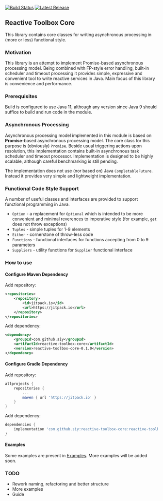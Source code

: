 [![Build Status](https://travis-ci.org/siy/reactive-toolbox-core.svg?branch=master)](https://travis-ci.org/siy/reactive-toolbox-core)
[![Latest Release](https://jitpack.io/v/siy/reactive-toolbox-core.svg)](https://jitpack.io/#siy/reactive-toolbox-core)

## Reactive Toolbox Core

This library contains core classes for writing asynchronous processing in (more or less) functional style.

### Motivation
This library is an attempt to implement Promise-based asynchronous processing model. Being combined with FP-style error
handling, built-in scheduler and timeout processing it provides simple, expressive and convenient tool to write 
reactive services in Java.
Main focus of this library is convenience and performance.

### Prerequisites
Build is configured to use Java 11, although any version since Java 9 should suffice
to build and run code in the module.

### Asynchronous Processing

Asynchronous processing model implemented in this module is based on __Promise__-based asynchronous processing model. 
The core class for this purpose is (obviously) `Promise`. Beside usual triggering
actions upon resolution, this implementation contains built-in asynchronous task scheduler and timeout processor. 
Implementation is designed to be highly scalable, although careful benchmarking is still pending.  

The implementation does not use (nor based on) Java `CompletableFuture`. Instead it provides very simple
and lightweight implementation. 

### Functional Code Style Support

A number of useful classes and interfaces are provided to support functional 
programming in Java.
- `Option` - a replacement for `Optional` which is intended to be more convenient
and minimal reverences to imperative style (for example, `get` does not throw exceptions)
- `Tuples` - simple tuples for 1-9 elements
- `Either` - cornerstone of throw-less code
- `Functions` - functional interfaces for functions accepting from 0 to 9 parameters
- `Suppliers` - utility functions for `Supplier` functional interface

### How to use
#### Configure Maven Dependency

Add repository:
```xml
<repositories>
    <repository>
        <id>jitpack.io</id>
        <url>https://jitpack.io</url>
    </repository>
</repositories>
```
Add dependency:
```xml
<dependency>
    <groupId>com.github.siy</groupId>
    <artifactId>reactive-toolbox-core</artifactId>
    <version>reactive-toolbox-core-0.1.0</version>
</dependency>
```
#### Configure Gradle Dependency

Add repository:
```groovy
allprojects {
    repositories {
        ...
        maven { url 'https://jitpack.io' }
    }
}
```
Add dependency:
```groovy
dependencies {
    implementation 'com.github.siy:reactive-toolbox-core:reactive-toolbox-core-0.1.0'
}
```

#### Examples

Some examples are present in [Examples](https://github.com/siy/reactive-toolbox-core/tree/master/src/test/java/org/reactivetoolbox/core/examples).
More examples will be added soon.

### TODO
 - Rework naming, refactoring and better structure
 - More examples
 - Guide
